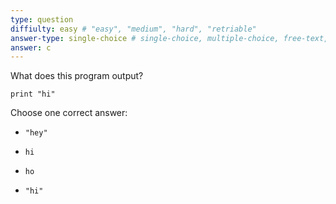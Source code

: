 ```yaml
---
type: question
diffiulty: easy # "easy", "medium", "hard", "retriable"
answer-type: single-choice # single-choice, multiple-choice, free-text, multiple-free-texts, program, map
answer: c
---
```


What does this program output?

```evy
print "hi"
```

Choose one correct answer:

- ```evy-out
  "hey"
  ```
- ```evy-out
  hi
  ```
- ```evy-out
  ho
  ```
- ```evy-out
  "hi"
  ```
